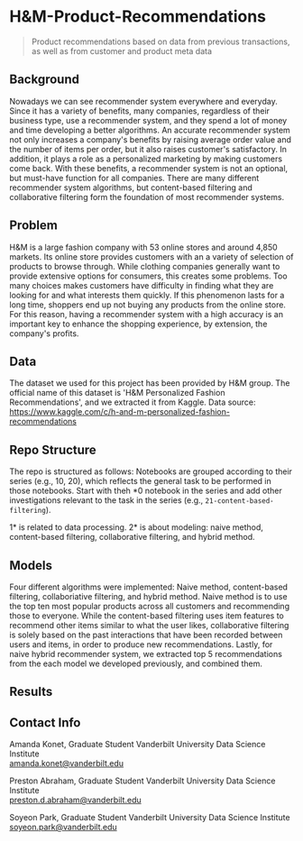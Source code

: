 # H&M-Product-Recommendations
> Product recommendations based on data from previous transactions, as well as from customer and product meta data

## Background
Nowadays we can see recommender system everywhere and everyday. Since it has a variety of benefits, many companies, regardless of their business type, use a recommender system, and they spend a lot of money and time developing a better algorithms. An accurate recommender system not only increases a company's benefits by raising average order value and the number of items per order, but it also raises customer's satisfactory. In addition, it plays a role as a personalized marketing by making customers come back. With these benefits, a recommender system is not an optional, but must-have function for all companies. There are many different recommender system algorithms, but content-based filtering and collaborative filtering form the foundation of most recommender systems.

## Problem
H&M is a large fashion company with 53 online stores and around 4,850 markets. Its online store provides customers with an a variety of selection of products to browse through. While clothing companies generally want to provide extensive options for consumers, this creates some problems. Too many choices makes customers have difficulty in finding what they are looking for and what interests them quickly. If this phenomenon lasts for a long time, shoppers end up not buying any products from the online store. For this reason, having a recommender system with a high accuracy is an important key to enhance the shopping experience, by extension, the company's profits.

## Data
The dataset we used for this project has been provided by H\&M group. The official name of this dataset is 'H\&M Personalized Fashion Recommendations', and we extracted it from Kaggle.
Data source: https://www.kaggle.com/c/h-and-m-personalized-fashion-recommendations

## Repo Structure
The repo is structured as follows: Notebooks are grouped according to their series (e.g., 10, 20), which reflects the general task to be performed in those notebooks. Start with theh *0 notebook in the series and add other investigations relevant to the task in the series (e.g., `21-content-based-filtering`). 

1* is related to data processing. 2* is about modeling: naive method, content-based filtering, collaborative filtering, and hybrid method.

## Models
Four different algorithms were implemented: Naive method, content-based filtering, collaboriative filtering, and hybrid method. Naive method is to use the top ten most popular products across all customers and recommending those to everyone. While the content-based filtering uses item features to recommend other items similar to what the user likes, collaborative filtering is solely based on the past interactions that have been recorded between users and items, in order to produce new recommendations. Lastly, for naive hybrid recommender system, we extracted top 5 recommendations from the each model we developed previously, and combined them. 

## Results


## Contact Info
Amanda Konet, Graduate Student
Vanderbilt University Data Science Institute   
amanda.konet@vanderbilt.edu 

Preston Abraham, Graduate Student
Vanderbilt University Data Science Institute   
preston.d.abraham@vanderbilt.edu 

Soyeon Park, Graduate Student
Vanderbilt University Data Science Institute   
soyeon.park@vanderbilt.edu 

